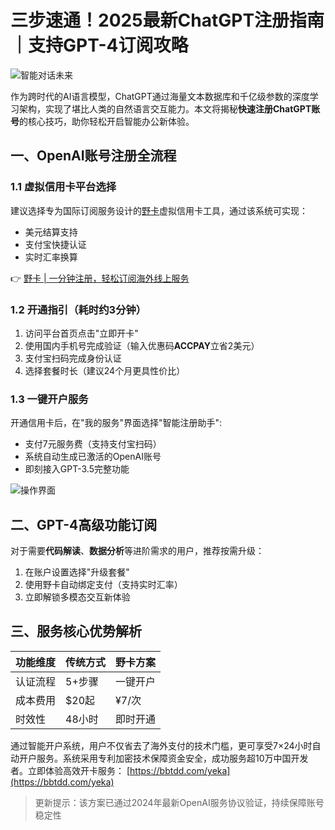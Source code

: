 # 三步速通！2025最新ChatGPT注册指南｜支持GPT-4订阅攻略

![智能对话未来](https://bbtdd.com/wp-content/uploads/img/378546497235789.webp)

作为跨时代的AI语言模型，ChatGPT通过海量文本数据库和千亿级参数的深度学习架构，实现了堪比人类的自然语言交互能力。本文将揭秘**快速注册ChatGPT账号**的核心技巧，助你轻松开启智能办公新体验。

## 一、OpenAI账号注册全流程
### 1.1 虚拟信用卡平台选择
建议选择专为国际订阅服务设计的[野卡](https://bbtdd.com/yeka)虚拟信用卡工具，通过该系统可实现：
- 美元结算支持
- 支付宝快捷认证
- 实时汇率换算

👉 [野卡 | 一分钟注册，轻松订阅海外线上服务](https://bbtdd.com/yeka)

### 1.2 开通指引（耗时约3分钟）
1. 访问平台首页点击"立即开卡"
2. 使用国内手机号完成验证（输入优惠码**ACCPAY**立省2美元）
3. 支付宝扫码完成身份认证
4. 选择套餐时长（建议24个月更具性价比）

### 1.3 一键开户服务
开通信用卡后，在"我的服务"界面选择"智能注册助手":
- 支付7元服务费（支持支付宝扫码）
- 系统自动生成已激活的OpenAI账号
- 即刻接入GPT-3.5完整功能

![操作界面](https://bbtdd.com/wp-content/uploads/img/795817344406.webp)

## 二、GPT-4高级功能订阅
对于需要**代码解读**、**数据分析**等进阶需求的用户，推荐按需升级：
1. 在账户设置选择"升级套餐"
2. 使用野卡自动绑定支付（支持实时汇率）
3. 立即解锁多模态交互新体验

## 三、服务核心优势解析
| 功能维度 | 传统方式 | 野卡方案 |
|---------|---------|--------------|
| 认证流程 | 5+步骤  | 一键开户      |
| 成本费用 | $20起   | ¥7/次        |
| 时效性  | 48小时  | 即时开通      |

通过智能开户系统，用户不仅省去了海外支付的技术门槛，更可享受7×24小时自动开户服务。系统采用专利加密技术保障资金安全，成功服务超10万中国开发者。立即体验高效开卡服务：
[https://bbtdd.com/yeka](https://bbtdd.com/yeka)

> 更新提示：该方案已通过2024年最新OpenAI服务协议验证，持续保障账号稳定性